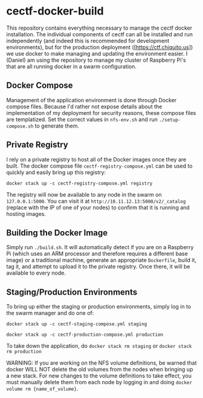 # cectf-docker-build

This repository contains everything necessary to manage the cectf docker installation.
The individual components of cectf can all be installed and run independently (and indeed this is recommended for development environments), but for the production deployment ([https://ctf.chiquito.us]) we use docker to make managing and updating the environment easier.
I (Daniel) am using the repository to manage my cluster of Raspberry Pi's that are all running docker in a swarm configuration.

## Docker Compose

Management of the application environment is done through Docker compose files.
Because I'd rather not expose details about the implementation of my deployment for security reasons, these compose files are templatized.
Set the correct values in `nfs-env.sh` and run `./setup-compose.sh` to generate them.

## Private Registry

I rely on a private registry to host all of the Docker images once they are built.
The docker compose file `cectf-registry-compose.yml` can be used to quickly and easily bring up this registry:

`docker stack up -c cectf-registry-compose.yml registry`

The registry will now be available to any node in the swarm on `127.0.0.1:5000`. You can visit it at `http://10.11.12.13:5000/v2/_catalog` (replace with the IP of one of your nodes) to confirm that it is running and hosting images.

## Building the Docker Image

Simply run `./build.sh`. It will automatically detect if you are on a Raspberry Pi (which uses an ARM processor and therefore requires a different base image) or a traditional machine, generate an appropriate `Dockerfile`, build it, tag it, and attempt to upload it to the private registry. Once there, it will be available to every node.

## Staging/Production Environments

To bring up either the staging or production environments, simply log in to the swarm manager and do one of:

`docker stack up -c cectf-staging-compose.yml staging`

`docker stack up -c cectf-production-compose.yml production`

To take down the application, do `docker stack rm staging` or `docker stack rm production`

WARNING: If you are working on the NFS volume definitions, be warned that docker WILL NOT delete the old volumes from the nodes when bringing up a new stack.
For new changes to the volume definitions to take effect, you must manually delete them from each node by logging in and doing `docker volume rm {name_of_volume}`. 
